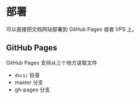 # 部署

可以直接把文档网站部署到 GitHub Pages 或者 VPS 上。 



## GitHub Pages

GitHub Pages 支持从三个地方读取文件

- `docs/` 目录
- master 分支
- gh-pages 分支

